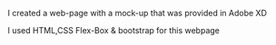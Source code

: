 I created a web-page with a mock-up that was provided in Adobe XD 

I used HTML,CSS Flex-Box & bootstrap for this webpage

